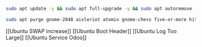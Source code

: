 ``` bash
sudo apt update -y && sudo apt full-upgrade -y && sudo apt autoremove -y && sudo apt clean -y && sudo apt autoclean -y
```

```bash
sudo apt purge gnome-2048 aisleriot atomix gnome-chess five-or-more hitori iagno gnome-klotski lightsoff gnome-mahjongg gnome-mines gnome-nibbles quadrapassel four-in-a-row gnome-robots gnome-sudoku swell-foop tali gnome-taquin gnome-tetravex -y & sudo apt autoremove -y
```
[[Ubuntu SWAP increase]]
[[Ubuntu Boot Header]]
[[Ubuntu Log Too Large]]
[[Ubuntu Service Odoo]]   
